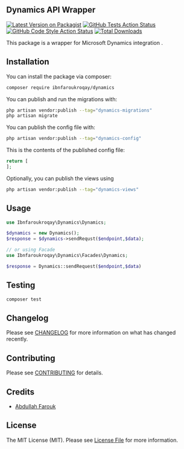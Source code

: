## Dynamics API Wrapper

[![Latest Version on Packagist](https://img.shields.io/packagist/v/:vendor_slug/:package_slug.svg?style=flat-square)](https://packagist.org/packages/ibnfaroukroqay/dynamics)
[![GitHub Tests Action Status](https://img.shields.io/github/workflow/status/:vendor_slug/:package_slug/run-tests?label=tests)](https://github.com/ibnfaroukroqay/dynamics/actions?query=workflow%3Arun-tests+branch%3Amain)
[![GitHub Code Style Action Status](https://img.shields.io/github/workflow/status/ibnfaroukroqay/dynamics/Fix%20PHP%20code%20style%20issues?label=code%20style)](https://github.com/ibnfaroukroqay/dynamics/actions?query=workflow%3A"Fix+PHP+code+style+issues"+branch%3Amain)
[![Total Downloads](https://img.shields.io/packagist/dt/ibnfaroukroqay/dynamics.svg?style=flat-square)](https://packagist.org/packages/ibnfaroukroqay/dynamics)

This package is a wrapper for Microsoft Dynamics integration .

## Installation

You can install the package via composer:

```bash
composer require ibnfaroukroqay/dynamics
```

You can publish and run the migrations with:

```bash
php artisan vendor:publish --tag="dynamics-migrations"
php artisan migrate
```

You can publish the config file with:

```bash
php artisan vendor:publish --tag="dynamics-config"
```

This is the contents of the published config file:

```php
return [
];
```

Optionally, you can publish the views using

```bash
php artisan vendor:publish --tag="dynamics-views"
```

## Usage

```php
use Ibnfaroukroqay\Dynamics\Dynamics;

$dynamics = new Dynamics();
$response = $dynamics->sendRequst($endpoint,$data);

// or using Facade
use Ibnfaroukroqay\Dynamics\Facades\Dynamics;

$response = Dynamics::sendRequest($endpoint,$data)
```

## Testing

```bash
composer test
```

## Changelog

Please see [CHANGELOG](CHANGELOG.md) for more information on what has changed recently.

## Contributing

Please see [CONTRIBUTING](CONTRIBUTING.md) for details.

## Credits

- [Abdullah Farouk](https://github.com/ibnfroukroqay)

## License

The MIT License (MIT). Please see [License File](LICENSE.md) for more information.
